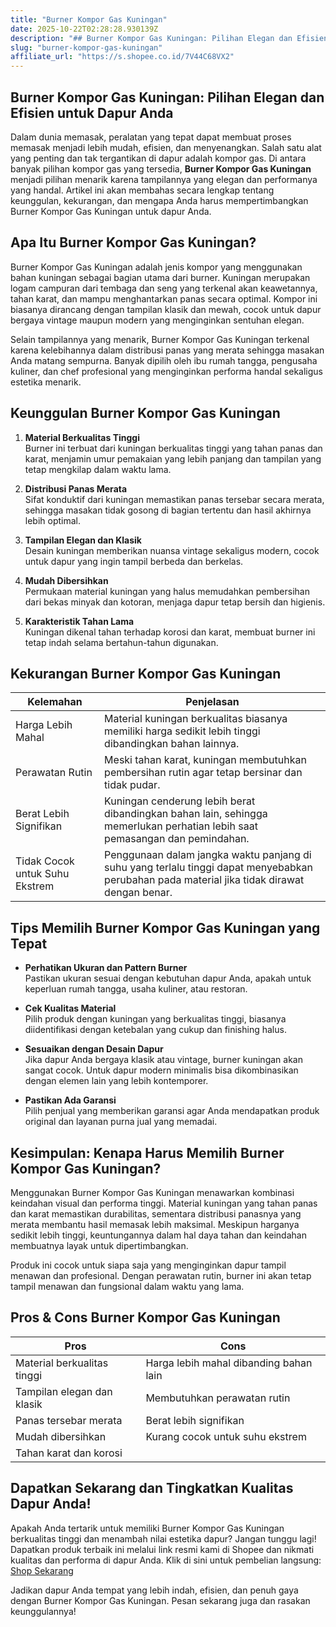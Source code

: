 ```yaml
---
title: "Burner Kompor Gas Kuningan"
date: 2025-10-22T02:28:28.930139Z
description: "## Burner Kompor Gas Kuningan: Pilihan Elegan dan Efisien untuk Dapur Anda..."
slug: "burner-kompor-gas-kuningan"
affiliate_url: "https://s.shopee.co.id/7V44C68VX2"
---
```

## Burner Kompor Gas Kuningan: Pilihan Elegan dan Efisien untuk Dapur Anda

Dalam dunia memasak, peralatan yang tepat dapat membuat proses memasak menjadi lebih mudah, efisien, dan menyenangkan. Salah satu alat yang penting dan tak tergantikan di dapur adalah kompor gas. Di antara banyak pilihan kompor gas yang tersedia, **Burner Kompor Gas Kuningan** menjadi pilihan menarik karena tampilannya yang elegan dan performanya yang handal. Artikel ini akan membahas secara lengkap tentang keunggulan, kekurangan, dan mengapa Anda harus mempertimbangkan Burner Kompor Gas Kuningan untuk dapur Anda.

## Apa Itu Burner Kompor Gas Kuningan?

Burner Kompor Gas Kuningan adalah jenis kompor yang menggunakan bahan kuningan sebagai bagian utama dari burner. Kuningan merupakan logam campuran dari tembaga dan seng yang terkenal akan keawetannya, tahan karat, dan mampu menghantarkan panas secara optimal. Kompor ini biasanya dirancang dengan tampilan klasik dan mewah, cocok untuk dapur bergaya vintage maupun modern yang menginginkan sentuhan elegan.

Selain tampilannya yang menarik, Burner Kompor Gas Kuningan terkenal karena kelebihannya dalam distribusi panas yang merata sehingga masakan Anda matang sempurna. Banyak dipilih oleh ibu rumah tangga, pengusaha kuliner, dan chef profesional yang menginginkan performa handal sekaligus estetika menarik.

## Keunggulan Burner Kompor Gas Kuningan

1. **Material Berkualitas Tinggi**  
 Burner ini terbuat dari kuningan berkualitas tinggi yang tahan panas dan karat, menjamin umur pemakaian yang lebih panjang dan tampilan yang tetap mengkilap dalam waktu lama.

2. **Distribusi Panas Merata**  
 Sifat konduktif dari kuningan memastikan panas tersebar secara merata, sehingga masakan tidak gosong di bagian tertentu dan hasil akhirnya lebih optimal.

3. **Tampilan Elegan dan Klasik**  
 Desain kuningan memberikan nuansa vintage sekaligus modern, cocok untuk dapur yang ingin tampil berbeda dan berkelas.

4. **Mudah Dibersihkan**  
 Permukaan material kuningan yang halus memudahkan pembersihan dari bekas minyak dan kotoran, menjaga dapur tetap bersih dan higienis.

5. **Karakteristik Tahan Lama**  
 Kuningan dikenal tahan terhadap korosi dan karat, membuat burner ini tetap indah selama bertahun-tahun digunakan.

## Kekurangan Burner Kompor Gas Kuningan

| Kelemahan | Penjelasan |
|------------|------------|
| Harga Lebih Mahal | Material kuningan berkualitas biasanya memiliki harga sedikit lebih tinggi dibandingkan bahan lainnya. |
| Perawatan Rutin | Meski tahan karat, kuningan membutuhkan pembersihan rutin agar tetap bersinar dan tidak pudar. |
| Berat Lebih Signifikan | Kuningan cenderung lebih berat dibandingkan bahan lain, sehingga memerlukan perhatian lebih saat pemasangan dan pemindahan. |
| Tidak Cocok untuk Suhu Ekstrem | Penggunaan dalam jangka waktu panjang di suhu yang terlalu tinggi dapat menyebabkan perubahan pada material jika tidak dirawat dengan benar. |

## Tips Memilih Burner Kompor Gas Kuningan yang Tepat

- **Perhatikan Ukuran dan Pattern Burner**  
 Pastikan ukuran sesuai dengan kebutuhan dapur Anda, apakah untuk keperluan rumah tangga, usaha kuliner, atau restoran.

- **Cek Kualitas Material**  
 Pilih produk dengan kuningan yang berkualitas tinggi, biasanya diidentifikasi dengan ketebalan yang cukup dan finishing halus.

- **Sesuaikan dengan Desain Dapur**  
 Jika dapur Anda bergaya klasik atau vintage, burner kuningan akan sangat cocok. Untuk dapur modern minimalis bisa dikombinasikan dengan elemen lain yang lebih kontemporer.

- **Pastikan Ada Garansi**  
 Pilih penjual yang memberikan garansi agar Anda mendapatkan produk original dan layanan purna jual yang memadai.

## Kesimpulan: Kenapa Harus Memilih Burner Kompor Gas Kuningan?

Menggunakan Burner Kompor Gas Kuningan menawarkan kombinasi keindahan visual dan performa tinggi. Material kuningan yang tahan panas dan karat memastikan durabilitas, sementara distribusi panasnya yang merata membantu hasil memasak lebih maksimal. Meskipun harganya sedikit lebih tinggi, keuntungannya dalam hal daya tahan dan keindahan membuatnya layak untuk dipertimbangkan.  

Produk ini cocok untuk siapa saja yang menginginkan dapur tampil menawan dan profesional. Dengan perawatan rutin, burner ini akan tetap tampil menawan dan fungsional dalam waktu yang lama.

## Pros & Cons Burner Kompor Gas Kuningan

| **Pros** | **Cons** |
| --- | --- |
| Material berkualitas tinggi | Harga lebih mahal dibanding bahan lain |
| Tampilan elegan dan klasik | Membutuhkan perawatan rutin |
| Panas tersebar merata | Berat lebih signifikan |
| Mudah dibersihkan | Kurang cocok untuk suhu ekstrem |
| Tahan karat dan korosi |  |

## Dapatkan Sekarang dan Tingkatkan Kualitas Dapur Anda!

Apakah Anda tertarik untuk memiliki Burner Kompor Gas Kuningan berkualitas tinggi dan menambah nilai estetika dapur? Jangan tunggu lagi! Dapatkan produk terbaik ini melalui link resmi kami di Shopee dan nikmati kualitas dan performa di dapur Anda. Klik di sini untuk pembelian langsung: [Shop Sekarang](https://s.shopee.co.id/7V44C68VX2)

Jadikan dapur Anda tempat yang lebih indah, efisien, dan penuh gaya dengan Burner Kompor Gas Kuningan. Pesan sekarang juga dan rasakan keunggulannya!